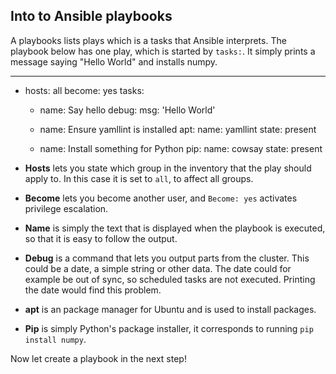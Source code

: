 ## Into to Ansible playbooks

A playbooks lists plays which is a tasks that Ansible interprets. The playbook below has one play, which is started by `tasks:`. It simply prints a message saying "Hello World" and installs numpy.

---
- hosts: all
  become: yes
  tasks:
  - name: Say hello
    debug:
      msg: 'Hello World'

  - name: Ensure yamllint is installed
    apt:
      name: yamllint
      state: present

  - name: Install something for Python
    pip:
      name: cowsay
      state: present

- __Hosts__ lets you state which group in the inventory that the play should apply to. In this case it is set to `all`, to affect all groups.
- __Become__ lets you become another user, and `Become: yes` activates privilege escalation.
- __Name__ is simply the text that is displayed when the playbook is executed, so that it is easy to follow the output.
- __Debug__ is a command that lets you output parts from the cluster. This could be a date, a simple string or other data. The date could for example be out of sync, so scheduled tasks are not executed. Printing the date would find this problem.
- __apt__ is an package manager for Ubuntu and is used to install packages.
- __Pip__ is simply Python's package installer, it corresponds to running `pip install numpy`.


Now let create a playbook in the next step!
